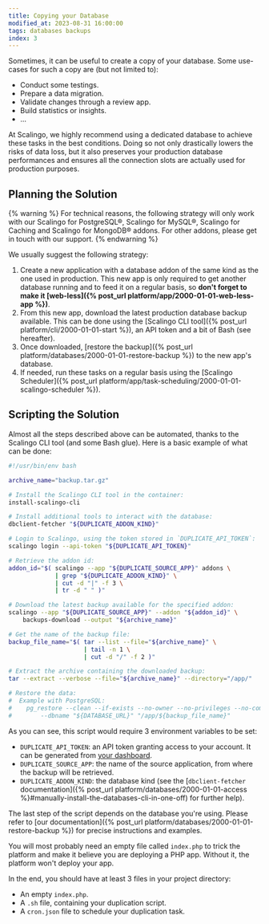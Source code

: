 ```yaml
---
title: Copying your Database
modified_at: 2023-08-31 16:00:00
tags: databases backups
index: 3
---
```


Sometimes, it can be useful to create a copy of your database. Some use-cases
for such a copy are (but not limited to):

- Conduct some testings.
- Prepare a data migration.
- Validate changes through a review app.
- Build statistics or insights.
- ...

At Scalingo, we highly recommend using a dedicated database to achieve these
tasks in the best conditions. Doing so not only drastically lowers the risks of
data loss, but it also preserves your production database performances and
ensures all the connection slots are actually used for production purposes.

## Planning the Solution

{% warning %}
For technical reasons, the following strategy will only work with our
Scalingo for PostgreSQL®, Scalingo for MySQL®, Scalingo for Caching and Scalingo for MongoDB® addons. For other addons, please get in
touch with our support.
{% endwarning %}

We usually suggest the following strategy:

1. Create a new application with a database addon of the same kind as the one
   used in production. This new app is only required to get another database
   running and to feed it on a regular basis, so **don't forget to make it
   [web-less]({% post_url platform/app/2000-01-01-web-less-app %})**.
2. From this new app, download the latest production database backup available.
   This can be done using the [Scalingo CLI tool]({% post_url platform/cli/2000-01-01-start %}),
   an API token and a bit of Bash (see hereafter).
3. Once downloaded, [restore the backup]({% post_url platform/databases/2000-01-01-restore-backup %})
   to the new app's database.
4. If needed, run these tasks on a regular basis using the
   [Scalingo Scheduler]({% post_url platform/app/task-scheduling/2000-01-01-scalingo-scheduler %}).

## Scripting the Solution

Almost all the steps described above can be automated, thanks to the Scalingo
CLI tool (and some Bash glue). Here is a basic example of what can be done:

```bash
#!/usr/bin/env bash

archive_name="backup.tar.gz"

# Install the Scalingo CLI tool in the container:
install-scalingo-cli

# Install additional tools to interact with the database:
dbclient-fetcher "${DUPLICATE_ADDON_KIND}"

# Login to Scalingo, using the token stored in `DUPLICATE_API_TOKEN`:
scalingo login --api-token "${DUPLICATE_API_TOKEN}"

# Retrieve the addon id:
addon_id="$( scalingo --app "${DUPLICATE_SOURCE_APP}" addons \
             | grep "${DUPLICATE_ADDON_KIND}" \
             | cut -d "|" -f 3 \
             | tr -d " " )"

# Download the latest backup available for the specified addon:
scalingo --app "${DUPLICATE_SOURCE_APP}" --addon "${addon_id}" \
    backups-download --output "${archive_name}"

# Get the name of the backup file:
backup_file_name="$( tar --list --file="${archive_name}" \
                     | tail -n 1 \
                     | cut -d "/" -f 2 )"

# Extract the archive containing the downloaded backup:
tar --extract --verbose --file="${archive_name}" --directory="/app/"

# Restore the data:
#  Example with PostgreSQL:
#    pg_restore --clean --if-exists --no-owner --no-privileges --no-comments \
#        --dbname "${DATABASE_URL}" "/app/${backup_file_name}"
```

As you can see, this script would require 3 environment variables to be set:

- `DUPLICATE_API_TOKEN`: an API token granting access to your account. It can
  be generated from [your dashboard](https://dashboard.scalingo.com/account/tokens).
- `DUPLICATE_SOURCE_APP`: the name of the source application, from where the
  backup will be retrieved.
- `DUPLICATE_ADDON_KIND`: the database kind (see the [`dbclient-fetcher`
  documentation]({% post_url platform/databases/2000-01-01-access %}#manually-install-the-databases-cli-in-one-off)
  for further help).

The last step of the script depends on the database you're using. Please refer
to [our documentation]({% post_url platform/databases/2000-01-01-restore-backup %})
for precise instructions and examples.

You will most probably need an empty file called `index.php` to trick the
platform and make it believe you are deploying a PHP app. Without it, the
platform won't deploy your app.

In the end, you should have at least 3 files in your project directory:
- An empty `index.php`.
- A `.sh` file, containing your duplication script.
- A `cron.json` file to schedule your duplication task.
